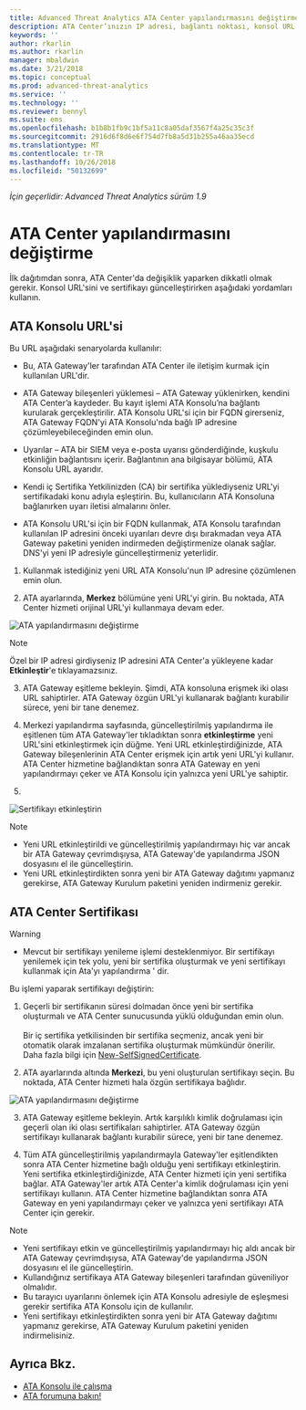 ```yaml
---
title: Advanced Threat Analytics ATA Center yapılandırmasını değiştirme | Microsoft Docs
description: ATA Center’ınızın IP adresi, bağlantı noktası, konsol URL’si veya sertifikasını nasıl değiştireceğinizi açıklar.
keywords: ''
author: rkarlin
ms.author: rkarlin
manager: mbaldwin
ms.date: 3/21/2018
ms.topic: conceptual
ms.prod: advanced-threat-analytics
ms.service: ''
ms.technology: ''
ms.reviewer: bennyl
ms.suite: ems
ms.openlocfilehash: b1b8b1fb9c1bf5a11c8a05daf3567f4a25c35c3f
ms.sourcegitcommit: 2916d6f8d6e6f754d7fb8a5d31b255a46aa35ecd
ms.translationtype: MT
ms.contentlocale: tr-TR
ms.lasthandoff: 10/26/2018
ms.locfileid: "50132699"
---
```

*İçin geçerlidir: Advanced Threat Analytics sürüm 1.9*



# <a name="modifying-the-ata-center-configuration"></a>ATA Center yapılandırmasını değiştirme


İlk dağıtımdan sonra, ATA Center'da değişiklik yaparken dikkatli olmak gerekir. Konsol URL'sini ve sertifikayı güncelleştirirken aşağıdaki yordamları kullanın.

## <a name="the-ata-console-url"></a>ATA Konsolu URL'si

Bu URL aşağıdaki senaryolarda kullanılır:

-    Bu, ATA Gateway'ler tarafından ATA Center ile iletişim kurmak için kullanılan URL'dir.

- ATA Gateway bileşenleri yüklemesi – ATA Gateway yüklenirken, kendini ATA Center’a kaydeder. Bu kayıt işlemi ATA Konsolu’na bağlantı kurularak gerçekleştirilir. ATA Konsolu URL'si için bir FQDN girerseniz, ATA Gateway FQDN'yi ATA Konsolu'nda bağlı IP adresine çözümleyebileceğinden emin olun.

-   Uyarılar – ATA bir SIEM veya e-posta uyarısı gönderdiğinde, kuşkulu etkinliğin bağlantısını içerir. Bağlantının ana bilgisayar bölümü, ATA Konsolu URL ayarıdır.

-   Kendi iç Sertifika Yetkilinizden (CA) bir sertifika yüklediyseniz URL'yi sertifikadaki konu adıyla eşleştirin. Bu, kullanıcıların ATA Konsoluna bağlanırken uyarı iletisi almalarını önler.

-    ATA Konsolu URL'si için bir FQDN kullanmak, ATA Konsolu tarafından kullanılan IP adresini önceki uyarıları devre dışı bırakmadan veya ATA Gateway paketini yeniden indirmeden değiştirmenize olanak sağlar. DNS'yi yeni IP adresiyle güncelleştirmeniz yeterlidir.

1. Kullanmak istediğiniz yeni URL ATA Konsolu'nun IP adresine çözümlenen emin olun.

2. ATA ayarlarında, **Merkez** bölümüne yeni URL'yi girin. Bu noktada, ATA Center hizmeti orijinal URL'yi kullanmaya devam eder. 

 ![ATA yapılandırmasını değiştirme](media/change-center-config.png)

  > [!NOTE]
  > Özel bir IP adresi girdiyseniz IP adresini ATA Center'a yükleyene kadar **Etkinleştir**'e tıklayamazsınız.
    
3. ATA Gateway eşitleme bekleyin. Şimdi, ATA konsoluna erişmek iki olası URL sahiptirler. ATA Gateway özgün URL'yi kullanarak bağlantı kurabilir sürece, yeni bir tane denemez.

4. Merkezi yapılandırma sayfasında, güncelleştirilmiş yapılandırma ile eşitlenen tüm ATA Gateway'ler tıkladıktan sonra **etkinleştirme** yeni URL'sini etkinleştirmek için düğme. Yeni URL etkinleştirdiğinizde, ATA Gateway bileşenlerinin ATA Center erişmek için artık yeni URL'yi kullanır. ATA Center hizmetine bağlandıktan sonra ATA Gateway en yeni yapılandırmayı çeker ve ATA Konsolu için yalnızca yeni URL'ye sahiptir. 

5. 
 ![Sertifikayı etkinleştirin](media/center-activation.png)

> [!NOTE]
> -   Yeni URL etkinleştirildi ve güncelleştirilmiş yapılandırmayı hiç var ancak bir ATA Gateway çevrimdışıysa, ATA Gateway'de yapılandırma JSON dosyasını el ile güncelleştirin.
> -   Yeni URL etkinleştirdikten sonra yeni bir ATA Gateway dağıtımı yapmanız gerekirse, ATA Gateway Kurulum paketini yeniden indirmeniz gerekir.


## <a name="the-ata-center-certificate"></a>ATA Center Sertifikası

> [!WARNING]
> - Mevcut bir sertifikayı yenileme işlemi desteklenmiyor. Bir sertifikayı yenilemek için tek yolu, yeni bir sertifika oluşturmak ve yeni sertifikayı kullanmak için Ata'yı yapılandırma ' dir.


Bu işlemi yaparak sertifikayı değiştirin:

1. Geçerli bir sertifikanın süresi dolmadan önce yeni bir sertifika oluşturmalı ve ATA Center sunucusunda yüklü olduğundan emin olun. <br></br>Bir iç sertifika yetkilisinden bir sertifika seçmeniz, ancak yeni bir otomatik olarak imzalanan sertifika oluşturmak mümkündür önerilir. Daha fazla bilgi için [New-SelfSignedCertificate](https://technet.microsoft.com/itpro/powershell/windows/pkiclient/new-selfsignedcertificate).

2. ATA ayarlarında altında **Merkezi**, bu yeni oluşturulan sertifikayı seçin. Bu noktada, ATA Center hizmeti hala özgün sertifikaya bağlıdır. 

 ![ATA yapılandırmasını değiştirme](media/change-center-config.png)

3. ATA Gateway eşitleme bekleyin. Artık karşılıklı kimlik doğrulaması için geçerli olan iki olası sertifikaları sahiptirler. ATA Gateway özgün sertifikayı kullanarak bağlantı kurabilir sürece, yeni bir tane denemez.

4. Tüm ATA güncelleştirilmiş yapılandırmayla Gateway'ler eşitlendikten sonra ATA Center hizmetine bağlı olduğu yeni sertifikayı etkinleştirin. Yeni sertifika etkinleştirdiğinizde, ATA Center hizmeti için yeni sertifika bağlar. ATA Gateway'ler artık ATA Center'a kimlik doğrulaması için yeni sertifikayı kullanın. ATA Center hizmetine bağlandıktan sonra ATA Gateway en yeni yapılandırmayı çeker ve yalnızca yeni sertifikayı ATA Center için gerekir. 

> [!NOTE]
> -   Yeni sertifikayı etkin ve güncelleştirilmiş yapılandırmayı hiç aldı ancak bir ATA Gateway çevrimdışıysa, ATA Gateway'de yapılandırma JSON dosyasını el ile güncelleştirin.
> -   Kullandığınız sertifikaya ATA Gateway bileşenleri tarafından güveniliyor olmalıdır.
> -   Bu tarayıcı uyarılarını önlemek için ATA Konsolu adresiyle de eşleşmesi gerekir sertifika ATA Konsolu için de kullanılır.
> -   Yeni sertifikayı etkinleştirdikten sonra yeni bir ATA Gateway dağıtımı yapmanız gerekirse, ATA Gateway Kurulum paketini yeniden indirmelisiniz.



 
## <a name="see-also"></a>Ayrıca Bkz.
- [ATA Konsolu ile çalışma](working-with-ata-console.md)
- [ATA forumuna bakın!](https://aka.ms/ata-forum)
